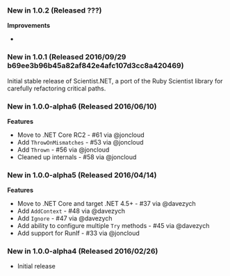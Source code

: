 ### New in 1.0.2 (Released ???)

**Improvements**

- 

### New in 1.0.1 (Released 2016/09/29 b69ee3b96b45a82af842e4afc107d3cc8a420469)

Initial stable release of Scientist.NET, a port of the Ruby Scientist library for carefully refactoring critical paths.

### New in 1.0.0-alpha6 (Released 2016/06/10)

**Features**

 - Move to .NET Core RC2 - #61 via @joncloud
 - Add `ThrowOnMismatches` - #53 via @joncloud
 - Add `Thrown` - #56 via @joncloud
 - Cleaned up internals - #58 via @joncloud

### New in 1.0.0-alpha5 (Released 2016/04/14)

**Features**

 - Move to .NET Core and target .NET 4.5+ - #37 via @davezych
 - Add `AddContext` - #48 via @davezych
 - Add `Ignore` - #47 via @davezych
 - Add ability to configure multiple `Try` methods - #45 via @davezych
 - Add support for RunIf - #33 via @joncloud

### New in 1.0.0-alpha4 (Released 2016/02/26)
* Initial release
